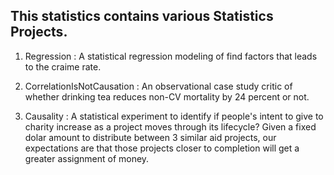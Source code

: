 ## This statistics contains various Statistics Projects.


1. Regression : A statistical regression modeling of find factors that leads to the craime rate.

2. CorrelationIsNotCausation : An observational case study critic of whether drinking tea reduces non-CV mortality by 24 percent or not.

3. Causality : A statistical experiment to identify if people's intent to give to charity increase as a project moves through its lifecycle? Given a fixed dolar amount to distribute between 3 similar aid projects, our expectations are that those projects closer to completion will get a greater assignment of money.
